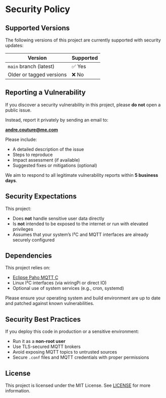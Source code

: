 # Security Policy

## Supported Versions

The following versions of this project are currently supported with security updates:

| Version      | Supported          |
| ------------ | ------------------ |
| `main` branch (latest) | ✅ Yes              |
| Older or tagged versions | ❌ No               |

## Reporting a Vulnerability

If you discover a security vulnerability in this project, please **do not** open a public issue.

Instead, report it privately by sending an email to:

**andre.couture@me.com**

Please include:

- A detailed description of the issue
- Steps to reproduce
- Impact assessment (if available)
- Suggested fixes or mitigations (optional)

We aim to respond to all legitimate vulnerability reports within **5 business days**.

## Security Expectations

This project:

- Does **not** handle sensitive user data directly
- Is **not** intended to be exposed to the internet or run with elevated privileges
- Assumes that your system’s I²C and MQTT interfaces are already securely configured

## Dependencies

This project relies on:

- [Eclipse Paho MQTT C](https://github.com/eclipse/paho.mqtt.c)
- Linux I²C interfaces (via wiringPi or direct IO)
- Optional use of system services (e.g., cron, systemd)

Please ensure your operating system and build environment are up to date and patched against known vulnerabilities.

## Security Best Practices

If you deploy this code in production or a sensitive environment:

- Run it as a **non-root user**
- Use TLS-secured MQTT brokers
- Avoid exposing MQTT topics to untrusted sources
- Secure `.conf` files and MQTT credentials with proper permissions

## License

This project is licensed under the MIT License. See [LICENSE](LICENSE) for more information.
